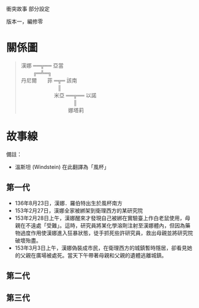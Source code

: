 衝突故事 部分設定

版本一，編修零

# 關係圖
> 漢娜 ══╦══ 亞當<br />
> 　　 ╔═╩═╗<br />
> 丹尼爾　　菲 ═╦═ 該南<br />
> 　　　　　　　║<br />
> 　　　　　　 米亞 ══╦══ 以諾<br />
> 　　　　　　　　　　║<br />
> 　　　　　　　　　娜塔莉

# 故事線
備註：
- 溫斯坦 (Windstein) 在此翻譯為「風杯」

## 第一代
- 136年8月23日，漢娜．羅伯特出生於風杯南方
- 153年2月27日，漢娜全家被綁架到衛理西方的某研究院
- 153年2月28日上午，漢娜醒來才發現自己被綁在實驗臺上作白老鼠使用，母親在不遠處「受難」。這時，研究員將某化學溶劑注射至漢娜體內，但因為藥物過度作用使漢娜進入狂暴狀態，徒手抓死些許研究員，救出母親並將研究院破壞殆盡。
- 153年3月3日上午，漢娜偽裝成市民，在衛理西方的城鎮暫時隱居，卻看見她的父親在廣場被處死。當天下午帶著母親和父親的遺體逃離城鎮。

## 第二代

## 第三代
